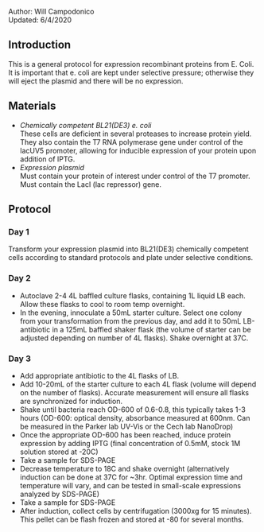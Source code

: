 Author: Will Campodonico  
Updated: 6/4/2020

## Introduction
This is a general protocol for expression recombinant proteins from E. Coli. It is important that e. coli are kept under selective pressure; otherwise they will eject the plasmid and there will be no expression.  

## Materials  
- *Chemically competent BL21(DE3) e. coli*   
These cells are deficient in several proteases to increase protein yield.  
They also contain the T7 RNA polymerase gene under control of the lacUV5 promoter, allowing for inducible expression of your protein upon addition of IPTG.  
- *Expression plasmid*  
Must contain your protein of interest under control of the T7 promoter.  
Must contain the LacI (lac repressor) gene.  

## Protocol
### Day 1
Transform your expression plasmid into BL21(DE3) chemically competent cells according to standard protocols and plate under selective conditions.  
### Day 2  
- Autoclave 2-4 4L baffled culture flasks, containing 1L liquid LB each. Allow these flasks to cool to room temp overnight.  
- In the evening, innoculate a 50mL starter culture. Select one colony from your transformation from the previous day, and add it to 50mL LB-antibiotic in a 125mL baffled shaker flask (the volume of starter can be adjusted depending on number of 4L flasks). Shake overnight at 37C.  
### Day 3  
- Add appropriate antibiotic to the 4L flasks of LB.  
- Add 10-20mL of the starter culture to each 4L flask (volume will depend on the number of flasks). Accurate measurement will ensure all flasks are synchronized for induction.  
- Shake until bacteria reach OD-600 of 0.6-0.8, this typically takes 1-3 hours (OD-600: optical density, absorbance measured at 600nm. Can be measured in the Parker lab UV-Vis or the Cech lab NanoDrop)  
- Once the appropriate OD-600 has been reached, induce protein expression by adding IPTG (final concentration of 0.5mM, stock 1M solution stored at -20C)  
- Take a sample for SDS-PAGE  
- Decrease temperature to 18C and shake overnight (alternatively induction can be done at 37C for ~3hr. Optimal expression time and temperature will vary, and can be tested in small-scale expressions analyzed by SDS-PAGE)  
- Take a sample for SDS-PAGE  
- After induction, collect cells by centrifugation (3000xg for 15 minutes). This pellet can be flash frozen and stored at -80 for several months.  
